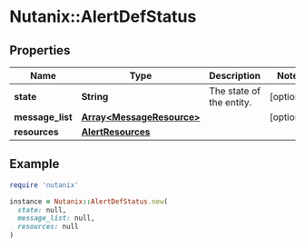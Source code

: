 # Nutanix::AlertDefStatus

## Properties

| Name | Type | Description | Notes |
| ---- | ---- | ----------- | ----- |
| **state** | **String** | The state of the entity. | [optional] |
| **message_list** | [**Array&lt;MessageResource&gt;**](MessageResource.md) |  | [optional] |
| **resources** | [**AlertResources**](AlertResources.md) |  |  |

## Example

```ruby
require 'nutanix'

instance = Nutanix::AlertDefStatus.new(
  state: null,
  message_list: null,
  resources: null
)
```

